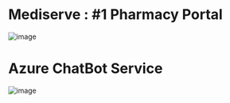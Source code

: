 # Mediserve : #1 Pharmacy Portal
![image](https://github.com/ReejoJoseph1244/Mediserve/assets/92742868/912db6a3-dd64-41e4-a484-b88d88e65067)


# Azure ChatBot Service
![image](https://github.com/ReejoJoseph1244/Mediserve/assets/92742868/f1d88ce2-a3cf-4e13-8a89-f52d60463c5f)

